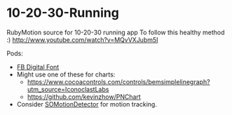 10-20-30-Running
================

RubyMotion source for 10-20-30 running app
To follow this healthy method :) 
http://www.youtube.com/watch?v=MQvVXJubm5I


Pods:
* [FB Digital Font](https://github.com/lyokato/FBDigitalFont)
* Might use one of these for charts: 
  * https://www.cocoacontrols.com/controls/bemsimplelinegraph?utm_source=IconoclastLabs
  * https://github.com/kevinzhow/PNChart
* Consider [SOMotionDetector](https://www.cocoacontrols.com/controls/somotiondetector?utm_source=Cocoa+Controls&utm_campaign=a082a03107-Cocoa_Controls_Weekly_Roundup_2013_07_29&utm_medium=email&utm_term=0_e48c477c58-a082a03107-300840205) for motion tracking.
